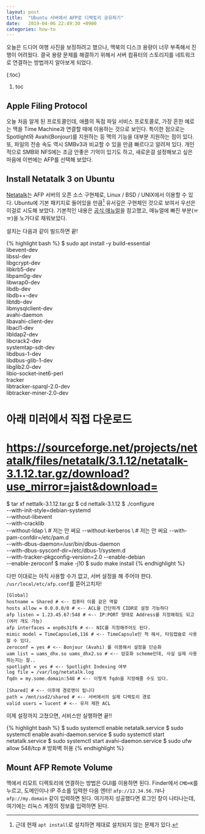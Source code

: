 ```yaml
---
layout: post
title:  "Ubuntu 서버에서 AFP로 디렉토리 공유하기"
date:   2019-04-06 22:49:30 +0900
categories: how-to
---
```


오늘은 드디어 여행 사진을 보정하려고 했으나, 맥북의 디스크 용량이 너무 부족해서 진행이 어려웠다. 결국 용량 문제를 해결하기 위해서 서버 컴퓨터의 스토리지를 네트워크로 연결하는 방법까지 알아보게 되었다.

{:toc}
1. toc

## Apple Filing Protocol

오늘 처음 알게 된 프로토콜인데, 애플의 독점 파일 서비스 프로토콜로, 가장 흔한 예로는 맥을 Time Machine과 연결할 때에 이용하는 것으로 보인다. 특이한 점으로는 Spotlight와 Avahi(Bonjour)를 지원하는 등 맥의 기능을 대부분 지원하는 점이 있다.
또, 파일의 전송 속도 역시 SMBv3과 비교할 수 있을 만큼 빠르다고 알려져 있다.
개인적으로 SMB와 NFS에는 조금 안좋은 기억이 있기도 하고, 새로운걸 설정해보고 싶은 마음에 이번에는 AFP를 선택해 보았다.

## Install Netatalk 3 on Ubuntu

[Netatalk][netatalk]는 AFP 서버의 오픈 소스 구현체로, Linux / BSD / UNIX에서 이용할 수 있다.
Ubuntu에 기본 패키지로 들어있을 만큼[^1] 유서깊은 구현체인 것으로 보여서 우선은 이걸로 시도해 보았다.
기본적인 내용은 [공식 매뉴얼][manual]을 참고했고, 매뉴얼에 빠진 부분(ㅠㅠ)을 노가다로 채워보았다.

설치는 다음과 같이 빌드하면 끝!

{% highlight bash %}
$ sudo apt install -y build-essential \
                      libevent-dev \
                      libssl-dev \
                      libgcrypt-dev \
                      libkrb5-dev \
                      libpam0g-dev \
                      libwrap0-dev \
                      libdb-dev \
                      libdb++-dev \
                      libtdb-dev \
                      libmysqlclient-dev \
                      avahi-daemon \
                      libavahi-client-dev \
                      libacl1-dev \
                      libldap2-dev \
                      libcrack2-dev \
                      systemtap-sdt-dev \
                      libdbus-1-dev \
                      libdbus-glib-1-dev \
                      libglib2.0-dev \
                      libio-socket-inet6-perl \
                      tracker \
                      libtracker-sparql-2.0-dev \
                      libtracker-miner-2.0-dev
# 아래 미러에서 직접 다운로드
# https://sourceforge.net/projects/netatalk/files/netatalk/3.1.12/netatalk-3.1.12.tar.gz/download?use_mirror=jaist&download=
$ tar xf nettalk-3.1.12.tar.gz
$ cd nettalk-3.1.12
$ ./configure \
        --with-init-style=debian-systemd \
        --without-libevent \
        --with-cracklib \
        --without-ldap \ # 저는 안 써요
        --without-kerberos \ # 저는 안 써요
        --with-pam-confdir=/etc/pam.d \
        --with-dbus-daemon=/usr/bin/dbus-daemon \
        --with-dbus-sysconf-dir=/etc/dbus-1/system.d \
        --with-tracker-pkgconfig-version=2.0
        --enable-debian \
        --enable-zeroconf
$ make -j10
$ sudo make install
{% endhighlight %}

다만 이대로는 아직 사용할 수가 없고, 서버 설정을 해 주어야 한다.
`/usr/local/etc/afp.conf`를 뜯어고치자!

```
[Global]
hostname = Shared # <-- 컴퓨터 이름 같은 역할
hosts allow = 0.0.0.0/0 # <-- ACL을 간단하게 CIDR로 설정 가능하다
afp listen = 1.23.45.67:548 # <-- IP:PORT 형태로 Address를 지정해줘도 되고(여러 개도 가능)
afp interfaces = enp0s31f6 # <-- NIC를 지정해주어도 된다.
mimic model = TimeCapsule6,116 # <-- TimeCapsule인 척 해서, 타임캡슐로 사용할 수 있다.
zeroconf = yes # <-- Bonjour (Avahi) 를 이용해서 설정을 단순화
uam list = uams_dhx.so uams_dhx2.so # <-- 암호화 scheme인데, 사실 실제 사용하는지는 잘..
spotlight = yes # <-- Spotlight Indexing 여부
log file = /var/log/netatalk.log
fqdn = my.some.domain:548 # <-- 이렇게 fqdn을 지정해줄 수도 있다.

[Shared] # <-- 이후에 경로명이 됩니다
path = /mnt/ssd2/shared # <-- 서버에서의 실제 디렉토리 경로
valid users = lucent # <-- 유저 제한 ACL
```

이제 설정까지 고쳤으면, 서비스만 실행하면 끝!!

{% highlight bash %}
$ sudo systemctl enable netatalk.service
$ sudo systemctl enable avahi-daemon.service
$ sudo systemctl start netatalk.service
$ sudo systemctl start avahi-daemon.service
$ sudo ufw allow 548/tcp # 방화벽 허용
{% endhighlight %}

## Mount AFP Remote Volume

맥에서 리모트 디렉토리에 연결하는 방법은 GUI를 이용하면 된다.
Finder에서 `CMD+K`를 누르고, 도메인이나 IP 주소를 입력한 다음 엔터!
`afp://12.34.56.78`나 `afp://my.domain` 같이 입력하면 된다.
여기까지 성공했다면 로그인 창이 나타나는데, 여기에는 리눅스 계정의 정보를 입력하면 된다.

[netatalk]: http://netatalk.sourceforge.net/
[manual]: http://netatalk.sourceforge.net/wiki/index.php/Install_Netatalk_3.1.12_on_Ubuntu_18.10_Cosmic


[^1]: 근데 현재 `apt install`로 설치하면 제대로 설치되지 않는 문제가 있다.
